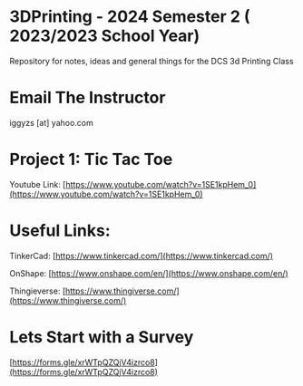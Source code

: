 # 3DPrinting - 2024 Semester 2 ( 2023/2023 School Year)

Repository for notes, ideas and general things for the DCS 3d Printing Class

# Email The Instructor

iggyzs [at] yahoo.com

# Project 1: Tic Tac Toe

Youtube Link: [https://www.youtube.com/watch?v=1SE1kpHem_0](https://www.youtube.com/watch?v=1SE1kpHem_0)

# Useful Links:

TinkerCad:
[https://www.tinkercad.com/](https://www.tinkercad.com/)

OnShape:
[https://www.onshape.com/en/](https://www.onshape.com/en/)

Thingieverse:
[https://www.thingiverse.com/](https://www.thingiverse.com/)

# Lets Start with a Survey

[https://forms.gle/xrWTpQZQjV4izrco8](https://forms.gle/xrWTpQZQjV4izrco8)
